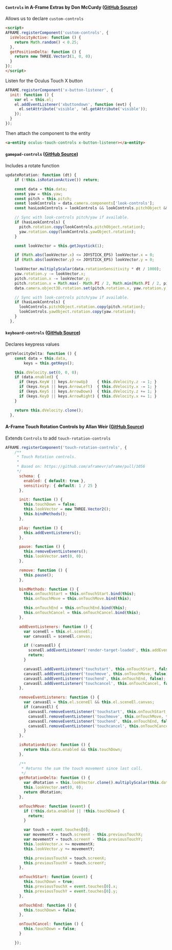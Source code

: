 #### `Controls` in A-Frame Extras by Don McCurdy ([GitHub Source](https://github.com/donmccurdy/aframe-extras/tree/master/src/controls))
Allows us to declare `custom-controls`
```html
<script>
AFRAME.registerComponent('custom-controls', {
  isVelocityActive: function () {
    return Math.random() < 0.25;
  },
  getPositionDelta: function () {
    return new THREE.Vector3(1, 0, 0);
  }
});
</script>
```
Listen for the Oculus Touch X button
```javascript
AFRAME.registerComponent('x-button-listener', {
  init: function () {
    var el = this.el;
    el.addEventListener('xbuttondown', function (evt) {
      el.setAttribute('visible', !el.getAttribute('visible'));
    });
  }
});
```
Then attach the component to the entity
```html
<a-entity oculus-touch-controls x-button-listener></a-entity>
```
#### `gamepad-controls` ([GitHub Source](https://github.com/donmccurdy/aframe-extras/blob/master/src/controls/gamepad-controls.js))
Includes a rotate function
```javascript
updateRotation: function (dt) {
    if (!this.isRotationActive()) return;

    const data = this.data;
    const yaw = this.yaw;
    const pitch = this.pitch;
    const lookControls = data.camera.components['look-controls'];
    const hasLookControls = lookControls && lookControls.pitchObject && lookControls.yawObject;

    // Sync with look-controls pitch/yaw if available.
    if (hasLookControls) {
      pitch.rotation.copy(lookControls.pitchObject.rotation);
      yaw.rotation.copy(lookControls.yawObject.rotation);
    }

    const lookVector = this.getJoystick(1);

    if (Math.abs(lookVector.x) <= JOYSTICK_EPS) lookVector.x = 0;
    if (Math.abs(lookVector.y) <= JOYSTICK_EPS) lookVector.y = 0;

    lookVector.multiplyScalar(data.rotationSensitivity * dt / 1000);
    yaw.rotation.y -= lookVector.x;
    pitch.rotation.x -= lookVector.y;
    pitch.rotation.x = Math.max(- Math.PI / 2, Math.min(Math.PI / 2, pitch.rotation.x));
    data.camera.object3D.rotation.set(pitch.rotation.x, yaw.rotation.y, 0);

    // Sync with look-controls pitch/yaw if available.
    if (hasLookControls) {
      lookControls.pitchObject.rotation.copy(pitch.rotation);
      lookControls.yawObject.rotation.copy(yaw.rotation);
    }
  },
```
#### `keyboard-controls` ([GitHub Source](https://github.com/donmccurdy/aframe-extras/blob/master/src/controls/keyboard-controls.js))
Declares keypress values
```javascript
getVelocityDelta: function () {
    const data = this.data,
        keys = this.getKeys();

    this.dVelocity.set(0, 0, 0);
    if (data.enabled) {
      if (keys.KeyW || keys.ArrowUp)    { this.dVelocity.z -= 1; }
      if (keys.KeyA || keys.ArrowLeft)  { this.dVelocity.x -= 1; }
      if (keys.KeyS || keys.ArrowDown)  { this.dVelocity.z += 1; }
      if (keys.KeyD || keys.ArrowRight) { this.dVelocity.x += 1; }
    }

    return this.dVelocity.clone();
  },
```
#### A-Frame Touch Rotation Controls by Allan Weir ([GitHub Source](https://github.com/allofusdev/aframe-touch-rotation-controls/blob/master/dist/aframe-touch-rotation-controls.js))
Extends `Controls` to add `touch-rotation-controls`
```javascript
AFRAME.registerComponent('touch-rotation-controls', {
	/**
	 * Touch Rotation controls.
	 *
	 * Based on: https://github.com/aframevr/aframe/pull/1056
	 */
	  schema: {
	    enabled: { default: true },
	    sensitivity: { default: 1 / 25 }
	  },

	  init: function () {
	    this.touchDown = false;
	    this.lookVector = new THREE.Vector2();
	    this.bindMethods();
	  },

	  play: function () {
	    this.addEventListeners();
	  },

	  pause: function () {
	    this.removeEventListeners();
	    this.lookVector.set(0, 0);
	  },

	  remove: function () {
	    this.pause();
	  },

	  bindMethods: function () {
	    this.onTouchStart = this.onTouchStart.bind(this);
	    this.onTouchMove = this.onTouchMove.bind(this);

	    this.onTouchEnd = this.onTouchEnd.bind(this);
	    this.onTouchCancel = this.onTouchCancel.bind(this);
	  },

	  addEventListeners: function () {
	    var sceneEl = this.el.sceneEl;
	    var canvasEl = sceneEl.canvas;

	    if (!canvasEl) {
	      sceneEl.addEventListener('render-target-loaded', this.addEventListeners.bind(this));
	      return;
	    }

	    canvasEl.addEventListener('touchstart', this.onTouchStart, false);
	    canvasEl.addEventListener('touchmove', this.onTouchMove, false);
	    canvasEl.addEventListener('touchend', this.onTouchEnd, false);
	    canvasEl.addEventListener('touchcancel', this.onTouchCancel, false);
	  },

	  removeEventListeners: function () {
	    var canvasEl = this.el.sceneEl && this.el.sceneEl.canvas;
	    if (canvasEl) {
	      canvasEl.removeEventListener('touchstart', this.onTouchStart, false);
	      canvasEl.removeEventListener('touchmove', this.onTouchMove, false);
	      canvasEl.removeEventListener('touchend', this.onTouchEnd, false);
	      canvasEl.removeEventListener('touchcancel', this.onTouchCancel, false);
	    }
	  },

	  isRotationActive: function () {
	    return this.data.enabled && this.touchDown;
	  },

	  /**
	   * Returns the sum the touch movement since last call.
	   */
	  getRotationDelta: function () {
	    var dRotation = this.lookVector.clone().multiplyScalar(this.data.sensitivity);
	    this.lookVector.set(0, 0);
	    return dRotation;
	  },

	  onTouchMove: function (event) {
	    if (!this.data.enabled || !this.touchDown) {
	      return;
	    }

		var touch = event.touches[0];
		var movementX = touch.screenX - this.previousTouchX;
		var movementY = touch.screenY - this.previousTouchY;
		this.lookVector.x += movementX;
		this.lookVector.y += movementY;

		this.previousTouchX = touch.screenX;
		this.previousTouchY = touch.screenY;
	  },

	  onTouchStart: function (event) {
	    this.touchDown = true;
	    this.previousTouchX = event.touches[0].x;
		this.previousTouchY = event.touches[0].y;
	  },

	  onTouchEnd: function () {
		this.touchDown = false;
	  },

	  onTouchCancel: function () {
	    this.touchDown = false;
	  }

	});
```